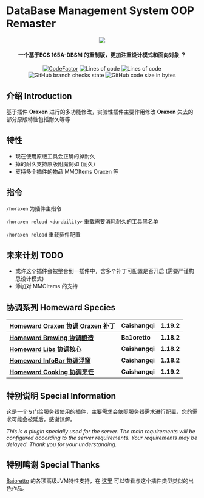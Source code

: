 # DataBase Management System OOP Remaster

<p align="center">
<img src = "https://user-images.githubusercontent.com/39553613/145566584-494920e6-bdac-4c23-985d-9d00187c90e1.jpg">
</p>

<h4 align="center">一个基于ECS 165A-DBSM 的重制版，更加注重设计模式和面向对象 ？</h4>
<p align="center">
<a href="https://www.codefactor.io/repository/github/caishangqi/homeward-webstorebridge/overview/plugin-webstore-bridge"><img src="https://www.codefactor.io/repository/github/caishangqi/homeward-webstorebridge/badge/plugin-webstore-bridge" alt="CodeFactor" /></a>
<img alt="Lines of code" src="https://img.shields.io/tokei/lines/github/Caishangqi/homeward-plugin-oraxen-patch">
<img alt="Lines of code" src="https://img.shields.io/badge/paper-1.19.2-green">
<img alt="GitHub branch checks state" src="https://img.shields.io/github/checks-status/Caishangqi/homeward-plugin-oraxen-patch/master?label=build">
<img alt="GitHub code size in bytes" src="https://img.shields.io/github/languages/code-size/Caishangqi/homeward-plugin-oraxen-patch">
</p>

## 介绍 Introduction

基于插件 **Oraxen** 进行的多功能修改，实验性插件主要作用修改 **Oraxen** 失去的部分原版特性包括耐久等等

[//]: # (<p align="center">)

[//]: # (  <img alt="cookingpot" src="https://user-images.githubusercontent.com/39553613/180586916-6fa340a1-f8c6-4fc4-ad34-d56a5e707ee8.gif">)

[//]: # (</p>)

## 特性

- 现在使用原版工具会正确的掉耐久
- 掉的耐久支持原版附魔例如 (耐久)
- 支持多个插件的物品 MMOItems Oraxen 等

## 指令

`/horaxen` 为插件主指令

`/horaxen reload <durability>` 重载需要消耗耐久的工具黑名单

`/horaxen reload` 重载插件配置

## 未来计划 TODO

- 或许这个插件会被整合到一插件中，含多个补丁可配置是否开启 (需要严谨构思设计模式)
- 添加对 MMOItems 的支持

## 协调系列 Homeward Species


| **[Homeward Oraxen 协调 Oraxen 补丁](https://github.com/Caishangqi/homeward-plugin-oraxen-patch)** | **Caishangqi**  | **1.19.2** |
|-------------------------------------------------------------------------------------------|----------------|------------|
| **[Homeward Brewing 协调酿造](https://github.com/Ba1oretto/Brewing)**                         | **Ba1oretto**  | **1.18.2** |
| **[Homeward Libs 协调核心](https://github.com/Caishangqi/homeward-plugin-lib)**               | **Caishangqi** | **1.18.2** |
| **[Homeward InfoBar 协调浮窗](https://github.com/Caishangqi/homeward-plugin-infobar)**        | **Caishangqi** | **1.18.2** |
| **[Homeward Cooking 协调烹饪](https://github.com/Caishangqi/homeward-plugin-cooking)**        | **Caishangqi** | **1.19.2** |

## 特别说明 Special Information

这是一个专门给服务器使用的插件，主要需求会依照服务器需求进行配置，您的需求可能会被延后，感谢谅解。

_This is a plugin specially used for the server. The main requirements will be configured according to the server
requirements. Your requirements may be delayed. Thank you for your understanding._

## 特别鸣谢 Special Thanks

[Baioretto](https://github.com/Ba1oretto) 的各项高级JVM特性支持，在 [这里](https://github.com/Ba1oretto/Brewing)
可以查看与这个插件类型类似的出色作品。